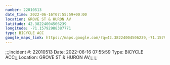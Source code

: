 ```yaml
---
number: 22010513
date_time: 2022-06-16T07:55:59+00:00
location: GROVE ST & HURON AV
latitude: 42.38224004506239
longitude: -71.15792988387771
type: BICYCLE ACC
google_maps_link: https://maps.google.com/?q=42.38224004506239,-71.15792988387771
---
```


;;;Incident #: 22010513   Date: 2022-06-16 07:55:59   Type: BICYCLE ACC;;;Location: GROVE ST & HURON AV;;;;;;
